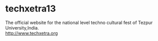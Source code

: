 techxetra13
===========

The official website for the national level techno cultural fest of Tezpur University,India.  
http://www.techxetra.org
